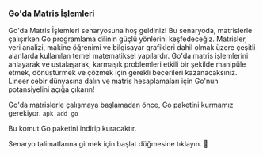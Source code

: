 ### Go'da Matris İşlemleri

Go'da Matris İşlemleri senaryosuna hoş geldiniz! Bu senaryoda, matrislerle çalışırken Go programlama dilinin güçlü yönlerini keşfedeceğiz. Matrisler, veri analizi, makine öğrenimi ve bilgisayar grafikleri dahil olmak üzere çeşitli alanlarda kullanılan temel matematiksel yapılardır. Go'da matris işlemlerini anlayarak ve ustalaşarak, karmaşık problemleri etkili bir şekilde manipüle etmek, dönüştürmek ve çözmek için gerekli becerileri kazanacaksınız. Lineer cebir dünyasına dalın ve matris hesaplamaları için Go'nun potansiyelini açığa çıkarın!

Go'da matrislerle çalışmaya başlamadan önce, Go paketini kurmamız gerekiyor.
```apk add go```

Bu komut Go paketini indirip kuracaktır.

Senaryo talimatlarına girmek için başlat düğmesine tıklayın. 🚀
